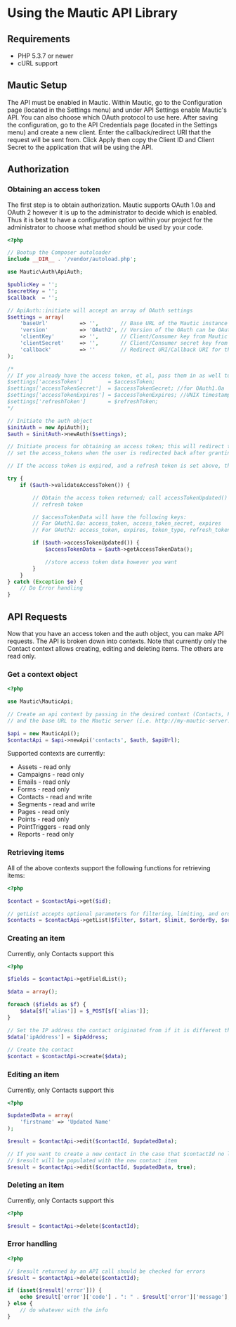 # Using the Mautic API Library

## Requirements
* PHP 5.3.7 or newer
* cURL support

## Mautic Setup
The API must be enabled in Mautic. Within Mautic, go to the Configuration page (located in the Settings menu) and under API Settings enable
Mautic's API.  You can also choose which OAuth protocol to use here.  After saving the configuration, go to the API Credentials page
(located in the Settings menu) and create a new client.  Enter the callback/redirect URI that the request will be sent from.  Click Apply
then copy the Client ID and Client Secret to the application that will be using the API.

## Authorization
    
### Obtaining an access token
The first step is to obtain authorization.  Mautic supports OAuth 1.0a and OAuth 2 however it is up to the administrator
to decide which is enabled.  Thus it is best to have a configuration option within your project for the administrator 
to choose what method should be used by your code.

```php
<?php

// Bootup the Composer autoloader
include __DIR__ . '/vendor/autoload.php';  

use Mautic\Auth\ApiAuth;

$publicKey = ''; 
$secretKey = ''; 
$callback  = ''; 

// ApiAuth::initiate will accept an array of OAuth settings
$settings = array(
    'baseUrl'          => '',       // Base URL of the Mautic instance
    'version'          => 'OAuth2', // Version of the OAuth can be OAuth2 or OAuth1a. OAuth2 is the default value.
    'clientKey'        => '',       // Client/Consumer key from Mautic
    'clientSecret'     => '',       // Client/Consumer secret key from Mautic
    'callback'         => ''        // Redirect URI/Callback URI for this script
);

/*
// If you already have the access token, et al, pass them in as well to prevent the need for reauthorization
$settings['accessToken']        = $accessToken;
$settings['accessTokenSecret']  = $accessTokenSecret; //for OAuth1.0a
$settings['accessTokenExpires'] = $accessTokenExpires; //UNIX timestamp
$settings['refreshToken']       = $refreshToken;
*/

// Initiate the auth object
$initAuth = new ApiAuth();
$auth = $initAuth->newAuth($settings);

// Initiate process for obtaining an access token; this will redirect the user to the $authorizationUrl and/or
// set the access_tokens when the user is redirected back after granting authorization

// If the access token is expired, and a refresh token is set above, then a new access token will be requested

try {
    if ($auth->validateAccessToken()) {

        // Obtain the access token returned; call accessTokenUpdated() to catch if the token was updated via a
        // refresh token

        // $accessTokenData will have the following keys:
        // For OAuth1.0a: access_token, access_token_secret, expires
        // For OAuth2: access_token, expires, token_type, refresh_token

        if ($auth->accessTokenUpdated()) {
            $accessTokenData = $auth->getAccessTokenData();

            //store access token data however you want
        }
    }
} catch (Exception $e) {
    // Do Error handling
}
```

## API Requests
Now that you have an access token and the auth object, you can make API requests.  The API is broken down into contexts.
Note that currently only the Contact context allows creating, editing and deleting items.  The others are read only.

### Get a context object

```php
<?php

use Mautic\MauticApi;

// Create an api context by passing in the desired context (Contacts, Forms, Pages, etc), the $auth object from above
// and the base URL to the Mautic server (i.e. http://my-mautic-server.com/api/)

$api = new MauticApi();
$contactApi = $api->newApi('contacts', $auth, $apiUrl);
```

Supported contexts are currently:

* Assets - read only
* Campaigns - read only
* Emails - read only
* Forms - read only
* Contacts - read and write
* Segments - read and write
* Pages - read only
* Points - read only
* PointTriggers - read only
* Reports - read only

### Retrieving items
All of the above contexts support the following functions for retrieving items:

```php
<?php

$contact = $contactApi->get($id);

// getList accepts optional parameters for filtering, limiting, and ordering
$contacts = $contactApi->getList($filter, $start, $limit, $orderBy, $orderByDir);
```

### Creating an item
Currently, only Contacts support this

```php
<?php

$fields = $contactApi->getFieldList();

$data = array();

foreach ($fields as $f) {
    $data[$f['alias']] = $_POST[$f['alias']];
}

// Set the IP address the contact originated from if it is different than that of the server making the request
$data['ipAddress'] = $ipAddress;
 
// Create the contact 
$contact = $contactApi->create($data);
```
    
### Editing an item
Currently, only Contacts support this

```php
<?php

$updatedData = array(
    'firstname' => 'Updated Name'
);

$result = $contactApi->edit($contactId, $updatedData);

// If you want to create a new contact in the case that $contactId no longer exists
// $result will be populated with the new contact item
$result = $contactApi->edit($contactId, $updatedData, true);
```
    
### Deleting an item
Currently, only Contacts support this

```php
<?php

$result = $contactApi->delete($contactId);
```

### Error handling

```php
<?php

// $result returned by an API call should be checked for errors
$result = $contactApi->delete($contactId);

if (isset($result['error'])) {
    echo $result['error']['code'] . ": " . $result['error']['message'];
} else {
    // do whatever with the info
}
```
